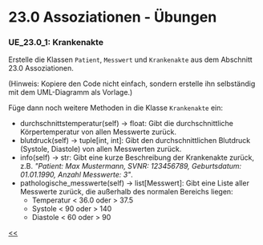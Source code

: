 # 23.0 Assoziationen - Übungen

### UE_23.0_1: Krankenakte

Erstelle die Klassen `Patient`, `Messwert` und `Krankenakte`
aus dem Abschnitt 23.0 Assoziationen.

(Hinweis: Kopiere den Code nicht einfach, 
sondern erstelle ihn selbständig mit dem UML-Diagramm als Vorlage.)

Füge dann noch weitere Methoden in die Klasse `Krankenakte` ein:

- durchschnittstemperatur(self) -> float:
  Gibt die durchschnittliche Körpertemperatur von allen Messwerte zurück.
- blutdruck(self) -> tuple[int, int]:
  Gibt den durchschnittlichen Blutdruck (Systole, Diastole) von allen Messwerten zurück.
- info(self) -> str:
  Gibt eine kurze Beschreibung der Krankenakte zurück, z.B.
  *"Patient: Max Mustermann, SVNR: 123456789, Geburtsdatum: 01.01.1990,
  Anzahl Messwerte: 3"*.
- pathologische_messwerte(self) -> list[Messwert]:
  Gibt eine Liste aller Messwerte zurück, 
  die außerhalb des normalen Bereichs liegen:
  - Temperatur < 36.0 oder > 37.5
  - Systole < 90 oder > 140
  - Diastole < 60 oder > 90



[<<](../skriptum/23.0_Assoziationen.md)


